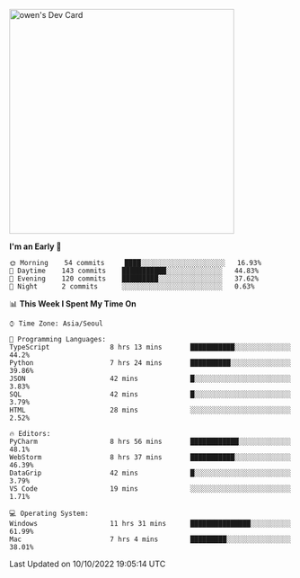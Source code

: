 <a href="https://app.daily.dev/owen_9066"><img src="https://api.daily.dev/devcards/51e5c69f10114f2abe0ae390c27b0828.png?r=hyb" width="400" alt="owen's Dev Card"/></a>

 
 <!--START_SECTION:waka-->
**I'm an Early 🐤** 

```text
🌞 Morning    54 commits     ████░░░░░░░░░░░░░░░░░░░░░   16.93% 
🌆 Daytime    143 commits    ███████████░░░░░░░░░░░░░░   44.83% 
🌃 Evening    120 commits    █████████░░░░░░░░░░░░░░░░   37.62% 
🌙 Night      2 commits      ░░░░░░░░░░░░░░░░░░░░░░░░░   0.63%

```


📊 **This Week I Spent My Time On** 

```text
⌚︎ Time Zone: Asia/Seoul

💬 Programming Languages: 
TypeScript               8 hrs 13 mins       ███████████░░░░░░░░░░░░░░   44.2% 
Python                   7 hrs 24 mins       ██████████░░░░░░░░░░░░░░░   39.86% 
JSON                     42 mins             █░░░░░░░░░░░░░░░░░░░░░░░░   3.83% 
SQL                      42 mins             █░░░░░░░░░░░░░░░░░░░░░░░░   3.79% 
HTML                     28 mins             ░░░░░░░░░░░░░░░░░░░░░░░░░   2.52%

🔥 Editors: 
PyCharm                  8 hrs 56 mins       ████████████░░░░░░░░░░░░░   48.1% 
WebStorm                 8 hrs 37 mins       ███████████░░░░░░░░░░░░░░   46.39% 
DataGrip                 42 mins             █░░░░░░░░░░░░░░░░░░░░░░░░   3.79% 
VS Code                  19 mins             ░░░░░░░░░░░░░░░░░░░░░░░░░   1.71%

💻 Operating System: 
Windows                  11 hrs 31 mins      ███████████████░░░░░░░░░░   61.99% 
Mac                      7 hrs 4 mins        █████████░░░░░░░░░░░░░░░░   38.01%

```


 Last Updated on 10/10/2022 19:05:14 UTC
<!--END_SECTION:waka-->
